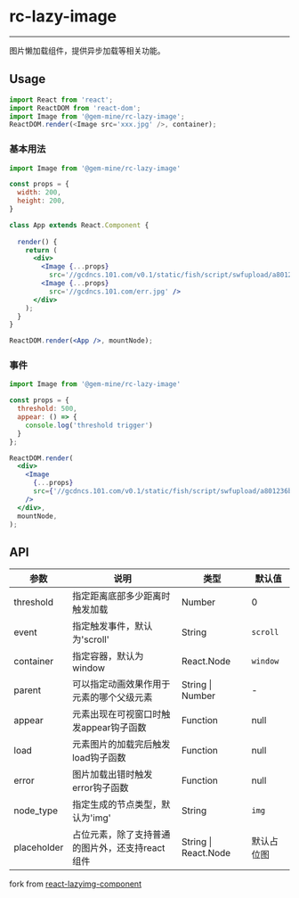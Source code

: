 # rc-lazy-image
---

图片懒加载组件，提供异步加载等相关功能。

## Usage

```js
import React from 'react';
import ReactDOM from 'react-dom';
import Image from '@gem-mine/rc-lazy-image';
ReactDOM.render(<Image src='xxx.jpg' />, container);
```


### 基本用法

```jsx
import Image from '@gem-mine/rc-lazy-image'

const props = {
  width: 200,
  height: 200,
}

class App extends React.Component {
  
  render() {
    return (
      <div>
        <Image {...props}
          src='//gcdncs.101.com/v0.1/static/fish/script/swfupload/a801236bjw1ez812gy3g8j20rs0rs0z5.jpg' />
        <Image {...props}
          src='//gcdncs.101.com/err.jpg' />
      </div>
    );
  }
}

ReactDOM.render(<App />, mountNode);
```

### 事件

```jsx
import Image from '@gem-mine/rc-lazy-image'

const props = {
  threshold: 500,
  appear: () => {
    console.log('threshold trigger')    
  }
};

ReactDOM.render(
  <div>
    <Image
      {...props}
      src={'//gcdncs.101.com/v0.1/static/fish/script/swfupload/a801236bjw1ez812gy3g8j20rs0rs0z5.jpg'}
    />
  </div>,
  mountNode,
);

```

## API

| 参数 | 说明 | 类型 | 默认值 |
| --- | --- | --- | --- |
| threshold | 指定距离底部多少距离时触发加载 | Number | 0 |
| event | 指定触发事件，默认为'scroll' | String | `scroll` |
| container | 指定容器，默认为window | React.Node | `window` |
| parent | 可以指定动画效果作用于元素的哪个父级元素 | String \| Number | - |
| appear | 元素出现在可视窗口时触发appear钩子函数 | Function | null |
| load | 元素图片的加载完后触发load钩子函数 | Function | null |
| error | 图片加载出错时触发error钩子函数 | Function | null |
| node_type | 指定生成的节点类型，默认为'img' | String | `img` |
| placeholder | 占位元素，除了支持普通的图片外，还支持react组件 | String \| React.Node | 默认占位图 |

fork from [react-lazyimg-component](https://github.com/zhansingsong/react-lazyimg-component)
